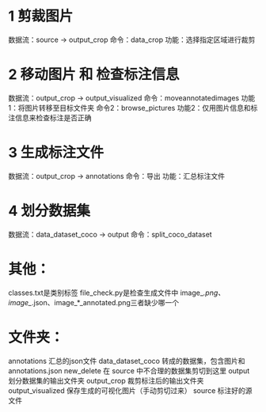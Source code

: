 # 1 剪裁图片
数据流：source -> output_crop
命令：data_crop
功能：选择指定区域进行裁剪

# 2 移动图片 和 检查标注信息
数据流：output_crop -> output_visualized
命令：moveannotatedimages
功能1：将图片转移至目标文件夹
命令2：browse_pictures
功能2：仅用图片信息和标注信息来检查标注是否正确

# 3 生成标注文件
数据流：output_crop -> annotations
命令：导出
功能：汇总标注文件

# 4 划分数据集
数据流：data_dataset_coco -> output
命令：split_coco_dataset

# 其他：
classes.txt是类别标签
file_check.py是检查生成文件中 image_*.png、image_*.json、image_*_annotated.png三者缺少哪一个

# 文件夹：
annotations 汇总的json文件
data_dataset_coco 转成的数据集，包含图片和annotations.json
new_delete 在 source 中不合理的数据集剪切到这里
output 划分数据集的输出文件夹
output_crop 裁剪标注后的输出文件夹
output_visualized 保存生成的可视化图片（手动剪切过来）
source 标注好的源文件

